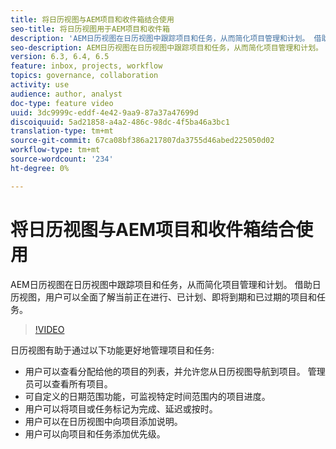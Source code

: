 ```yaml
---
title: 将日历视图与AEM项目和收件箱结合使用
seo-title: 将日历视图用于AEM项目和收件箱
description: 'AEM日历视图在日历视图中跟踪项目和任务，从而简化项目管理和计划。 借助日历视图，用户可以全面了解当前正在进行、已计划、即将到期和已过期的项目和任务。 '
seo-description: AEM日历视图在日历视图中跟踪项目和任务，从而简化项目管理和计划。 借助日历视图，用户可以全面了解当前正在进行、已计划、即将到期和已过期的项目和任务。
version: 6.3, 6.4, 6.5
feature: inbox, projects, workflow
topics: governance, collaboration
activity: use
audience: author, analyst
doc-type: feature video
uuid: 3dc9999c-eddf-4e42-9aa9-87a37a47699d
discoiquuid: 5ad21858-a4a2-486c-98dc-4f5ba46a3bc1
translation-type: tm+mt
source-git-commit: 67ca08bf386a217807da3755d46abed225050d02
workflow-type: tm+mt
source-wordcount: '234'
ht-degree: 0%

---
```



# 将日历视图与AEM项目和收件箱结合使用

AEM日历视图在日历视图中跟踪项目和任务，从而简化项目管理和计划。 借助日历视图，用户可以全面了解当前正在进行、已计划、即将到期和已过期的项目和任务。

>[!VIDEO](https://video.tv.adobe.com/v/16804/?quality=12&learn=on)

日历视图有助于通过以下功能更好地管理项目和任务:

* 用户可以查看分配给他的项目的列表，并允许您从日历视图导航到项目。 管理员可以查看所有项目。
* 可自定义的日期范围功能，可监视特定时间范围内的项目进度。
* 用户可以将项目或任务标记为完成、延迟或按时。
* 用户可以在日历视图中向项目添加说明。
* 用户可以向项目和任务添加优先级。
